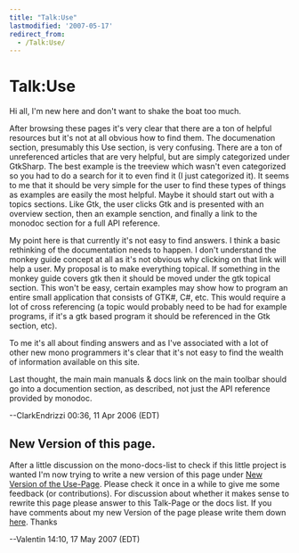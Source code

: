 ```yaml
---
title: "Talk:Use"
lastmodified: '2007-05-17'
redirect_from:
  - /Talk:Use/
---
```


Talk:Use
========

Hi all, I'm new here and don't want to shake the boat too much.

After browsing these pages it's very clear that there are a ton of helpful resources but it's not at all obvious how to find them. The documenation section, presumably this Use section, is very confusing. There are a ton of unreferenced articles that are very helpful, but are simply categorized under GtkSharp. The best example is the treeview which wasn't even categorized so you had to do a search for it to even find it (I just categorized it). It seems to me that it should be very simple for the user to find these types of things as examples are easily the most helpful. Maybe it should start out with a topics sections. Like Gtk, the user clicks Gtk and is presented with an overview section, then an example senction, and finally a link to the monodoc section for a full API reference.

My point here is that currently it's not easy to find answers. I think a basic rethinking of the documentation needs to happen. I don't understand the monkey guide concept at all as it's not obvious why clicking on that link will help a user. My proposal is to make everything topical. If something in the monkey guide covers gtk then it should be moved under the gtk topical section. This won't be easy, certain examples may show how to program an entire small application that consists of GTK\#, C\#, etc. This would require a lot of cross referencing (a topic would probably need to be had for example programs, if it's a gtk based program it should be referenced in the Gtk section, etc).

To me it's all about finding answers and as I've associated with a lot of other new mono programmers it's clear that it's not easy to find the wealth of information available on this site.

Last thought, the main main manuals & docs link on the main toolbar should go into a documention section, as described, not just the API reference provided by monodoc.

--ClarkEndrizzi 00:36, 11 Apr 2006 (EDT)

New Version of this page.
-------------------------

After a little discussion on the mono-docs-list to check if this little project is wanted I'm now trying to write a new version of this page under [New Version of the Use-Page](/New_Version_of_the_Use-Page "New Version of the Use-Page"). Please check it once in a while to give me some feedback (or contributions). For discussion about whether it makes sense to rewrite this page please answer to this Talk-Page or the docs list. If you have comments about my new Version of the page please write them down [here](/Talk:New_Version_of_the_Use-Page "Talk:New Version of the Use-Page"). Thanks

--Valentin 14:10, 17 May 2007 (EDT)

